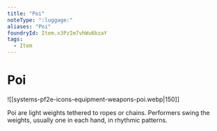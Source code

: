 ```yaml
---
title: "Poi"
noteType: ":luggage:"
aliases: "Poi"
foundryId: Item.x3PzIm7vhWu6bzaY
tags:
  - Item
---
```


# Poi
![[systems-pf2e-icons-equipment-weapons-poi.webp|150]]

Poi are light weights tethered to ropes or chains. Performers swing the weights, usually one in each hand, in rhythmic patterns.
